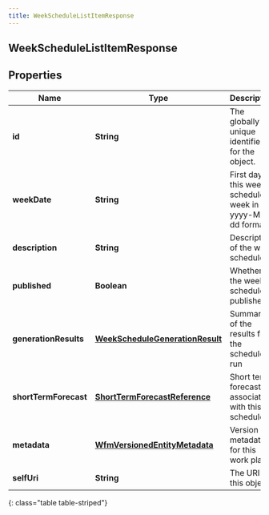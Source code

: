 ```yaml
---
title: WeekScheduleListItemResponse
---
```

## WeekScheduleListItemResponse


## Properties

| Name | Type | Description | Notes |
| ------------ | ------------- | ------------- | ------------- |
| **id** | **String** | The globally unique identifier for the object. |  [optional] |
| **weekDate** | **String** | First day of this week schedule in week in yyyy-MM-dd format |  [optional] |
| **description** | **String** | Description of the week schedule |  [optional] |
| **published** | **Boolean** | Whether the week schedule is published |  [optional] |
| **generationResults** | [**WeekScheduleGenerationResult**](WeekScheduleGenerationResult.html) | Summary of the results from the schedule run |  [optional] |
| **shortTermForecast** | [**ShortTermForecastReference**](ShortTermForecastReference.html) | Short term forecast associated with this schedule |  [optional] |
| **metadata** | [**WfmVersionedEntityMetadata**](WfmVersionedEntityMetadata.html) | Version metadata for this work plan |  [optional] |
| **selfUri** | **String** | The URI for this object |  [optional] |
{: class="table table-striped"}



